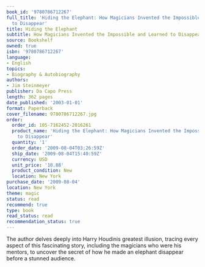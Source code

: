 ```yaml
---
book_id: '9780786712267'
full_title: 'Hiding the Elephant: How Magicians Invented the Impossible and Learned
  to Disappear'
title: Hiding the Elephant
subtitle: How Magicians Invented the Impossible and Learned to Disappear
source: Bookshelf
owned: true
isbn: '9780786712267'
language:
- English
topics:
- Biography & Autobiography
authors:
- Jim Steinmeyer
publisher: Da Capo Press
length: 362 pages
date_published: '2003-01-01'
format: Paperback
cover_filename: 9780786712267.jpg
order:
  order_id: 105-7162452-2016261
  product_name: 'Hiding the Elephant: How Magicians Invented the Impossible and Learned
    to Disappear'
  quantity: '1'
  order_date: '2009-08-04T03:26:59Z'
  ship_date: '2009-08-04T15:40:59Z'
  currency: USD
  unit_price: '10.88'
  product_condition: New
  location: New York
purchase_date: '2009-08-04'
location: New York
theme: magic
status: read
recommend: true
type: book
read_status: read
recommendation_status: true
---
```

The author delves deeply into Harry Houdinis greatest illusion, tracing every aspect of this fascinating story, including the magicians who were his mentors, to uncover the secret of how he made an elephant disappear before a stunned audience.
